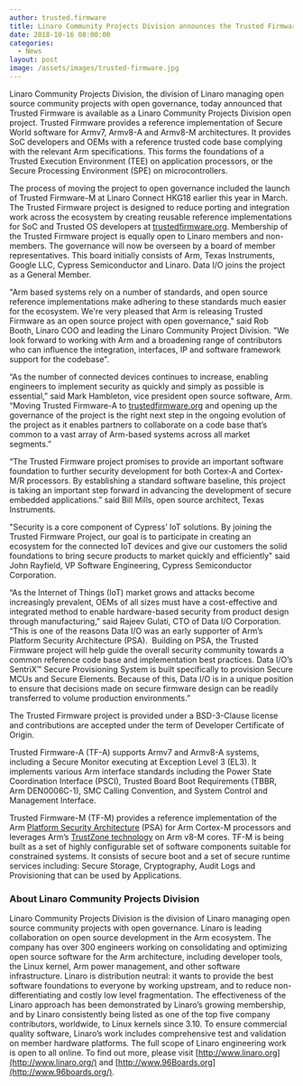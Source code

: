 ```yaml
---
author: trusted.firmware
title: Linaro Community Projects Division announces the Trusted Firmware open project 
date: 2018-10-16 08:00:00
categories:
  - News
layout: post
image: /assets/images/trusted-firmware.jpg
---
```

Linaro Community Projects Division, the division of Linaro managing open source community projects with open governance, today announced that Trusted Firmware is available as a Linaro Community Projects Division open project. Trusted Firmware provides a reference implementation of Secure World software for Armv7, Armv8-A and Armv8-M architectures. It provides SoC developers and OEMs with a reference trusted code base complying with the relevant Arm specifications. This forms the foundations of a Trusted Execution Environment (TEE) on application processors, or the Secure Processing Environment (SPE) on microcontrollers.

The process of moving the project to open governance included the launch of Trusted Firmware-M at Linaro Connect HKG18 earlier this year in March. The Trusted Firmware project is designed to reduce porting and integration work across the ecosystem by creating reusable reference implementations for SoC and Trusted OS developers at [trustedfirmware.org](http://trustedfirmware.org/). Membership of the Trusted Firmware project is equally open to Linaro members and non-members. The governance will now be overseen by a board of member representatives. This board initially consists of Arm, Texas Instruments, Google LLC, Cypress Semiconductor and Linaro. Data I/O joins the project as a General Member.

"Arm based systems rely on a number of standards, and open source reference implementations make adhering to these standards much easier for the ecosystem. We're very pleased that Arm is releasing Trusted Firmware as an open source project with open governance," said Rob Booth, Linaro COO and leading the Linaro Community Project Division. "We look forward to working with Arm and a broadening range of contributors who can influence the integration, interfaces, IP and software framework support for the codebase".

“As the number of connected devices continues to increase, enabling engineers to implement security as quickly and simply as possible is essential,” said Mark Hambleton, vice president open source software, Arm. “Moving Trusted Firmware-A to [trustedfirmware.org](https://trustedfirmware.org/) and opening up the governance of the project is the right next step in the ongoing evolution of the project as it enables partners to collaborate on a code base that’s common to a vast array of Arm-based systems across all market segments.” 

“The Trusted Firmware project promises to provide an important software foundation to further security development for both Cortex-A and Cortex-M/R processors. By establishing a standard software baseline, this project is taking an important step forward in advancing the development of secure embedded applications.” said Bill Mills, open source architect, Texas Instruments.

"Security is a core component of Cypress’ IoT solutions. By joining the Trusted Firmware Project, our goal is to participate in creating an ecosystem for the connected IoT devices and give our customers the solid foundations to bring secure products to market quickly and efficiently" said John Rayfield, VP Software Engineering, Cypress Semiconductor Corporation.

“As the Internet of Things (IoT) market grows and attacks become increasingly prevalent, OEMs of all sizes must have a cost-effective and integrated method to enable hardware-based security from product design through manufacturing,” said Rajeev Gulati, CTO of Data I/O Corporation. “This is one of the reasons Data I/O was an early supporter of Arm’s Platform Security Architecture (PSA).  Building on PSA, the Trusted Firmware project will help guide the overall security community towards a common reference code base and implementation best practices.  Data I/O’s SentriX™ Secure Provisioning System is built specifically to provision Secure MCUs and Secure Elements.  Because of this, Data I/O is in a unique position to ensure that decisions made on secure firmware design can be readily transferred to volume production environments.”

The Trusted Firmware project is provided under a BSD-3-Clause license and contributions are accepted under the term of Developer Certificate of Origin.

Trusted Firmware-A (TF-A) supports Armv7 and Armv8-A systems, including a Secure Monitor executing at Exception Level 3 (EL3). It implements various Arm interface standards including the Power State Coordination Interface (PSCI), Trusted Board Boot Requirements (TBBR, Arm DEN0006C-1), SMC Calling Convention, and System Control and Management Interface.

Trusted Firmware-M (TF-M) provides a reference implementation of the Arm [Platform Security Architecture](https://pages.arm.com/psa-resources.html) (PSA) for Arm Cortex-M processors and leverages Arm’s [TrustZone technology](https://static.docs.arm.com/100690/0100/armv8_m_architecture_trustzone_technology_100690_0100_00_en.pdf) on Arm v8-M cores. TF-M is being built as a set of highly configurable set of software components suitable for constrained systems. It consists of secure boot and a set of secure runtime services including: Secure Storage, Cryptography, Audit Logs and Provisioning that can be used by Applications.

### About Linaro Community Projects Division

Linaro Community Projects Division is the division of Linaro managing open source community projects with open governance. Linaro is leading collaboration on open source development in the Arm ecosystem. The company has over 300 engineers working on consolidating and optimizing open source software for the Arm architecture, including developer tools, the Linux kernel, Arm power management, and other software infrastructure. Linaro is distribution neutral: it wants to provide the best software foundations to everyone by working upstream, and to reduce non-differentiating and costly low level fragmentation. The effectiveness of the Linaro approach has been demonstrated by Linaro’s growing membership, and by Linaro consistently being listed as one of the top five company contributors, worldwide, to Linux kernels since 3.10. To ensure commercial quality software, Linaro’s work includes comprehensive test and validation on member hardware platforms. The full scope of Linaro engineering work is open to all online. To find out more, please visit [http://www.linaro.org](http://www.linaro.org/) and [http://www.96Boards.org](http://www.96boards.org/).
